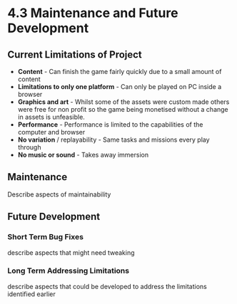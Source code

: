 # 4.3 Maintenance and Future Development

## Current Limitations of Project

* **Content** - Can finish the game fairly quickly due to a small amount of content
* **Limitations to only one platform** - Can only be played on PC inside a browser
* **Graphics and art** - Whilst some of the assets were custom made others were free for non profit so the game being monetised without a change in assets is unfeasible.
* **Performance** - Performance is limited to the capabilities of the computer and browser
* **No variation** / replayability - Same tasks and missions every play through
* **No music or sound** - Takes away immersion&#x20;

## Maintenance

Describe aspects of maintainability

## Future Development

### Short Term Bug Fixes

describe aspects that might need tweaking

### Long Term Addressing Limitations

describe aspects that could be developed to address the limitations identified earlier
